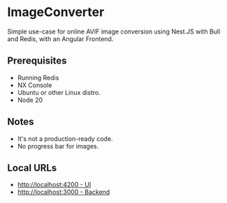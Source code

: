 # ImageConverter

Simple use-case for online AVIF image conversion using Nest.JS with Bull and Redis, with an Angular Frontend.

## Prerequisites

- Running Redis
- NX Console
- Ubuntu or other Linux distro.
- Node 20

## Notes

- It's not a production-ready code.
- No progress bar for images.

## Local URLs

- [http://localhost:4200 - UI](http://localhost:4200)
- [http://localhost:3000 - Backend](http://localhost:3000)
